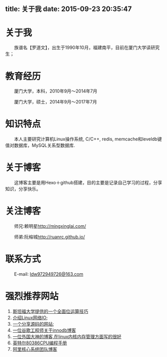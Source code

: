title: 关于我
date: 2015-09-23 20:35:47
---

# 关于我
　　族谱名【罗道文】，出生于1990年10月，福建南平，目前在厦门大学读研究生；
 　　　　　　　　　　　　　
# 教育经历
　　厦门大学，本科，2010年9月～2014年7月

　　厦门大学，硕士，2014年9月～2017年7月

 
# 知识特点
　　本人主要研究计算机Linux操作系统, C/C++, redis, memcache和leveldb键值对数据库，MySQL关系型数据库.

 
# 关于博客
 　　这博客主要是用Hexo＋github搭建，目的主要是记录自己学习的过程，分享知识，分享快乐。

# 关注博客
 　　师兄:赖明星<http://mingxinglai.com/>

 　　师弟:阮榕城<http://ruanrc.github.io/>

# 联系方式
　　E-mail: ldw972949726@163.com

# 强烈推荐网站
1. [斯坦福大学提供的一个全面位运算技巧](http://graphics.stanford.edu/~seander/bithacks.html "")
2. [介绍Linux网络IO](http://www.kegel.com/c10k.html "");
3. [一个分享源码的网站](http://ccodearchive.net/list.html "");
4. [一位谷歌工程师关于innodb博客](http://blog.jcole.us/innodb/ "")
5. [一位外国大神的博客,在linux内核内存管理方面写的很好](http://duartes.org/gustavo/blog/archives/ "")
6. [英特尔80386CPU编程手册](https://pdos.csail.mit.edu/6.828/2008/readings/i386/toc.htm "")
7. [阿里核心系统团队博客](http://csrd.aliapp.com/ "")

